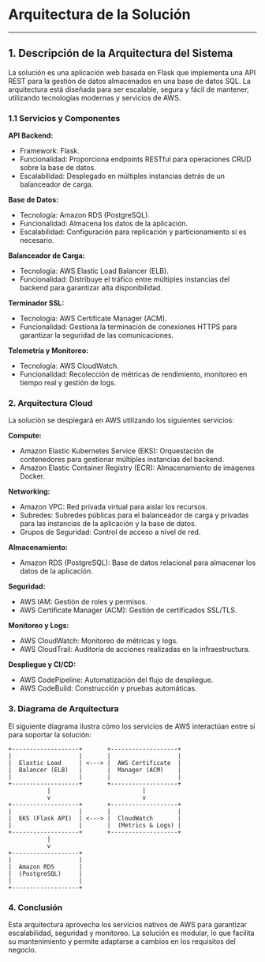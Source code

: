 # **Arquitectura de la Solución**

---

## **1. Descripción de la Arquitectura del Sistema**
La solución es una aplicación web basada en Flask que implementa una API REST para la gestión de datos almacenados en una base de datos SQL. La arquitectura está diseñada para ser escalable, segura y fácil de mantener, utilizando tecnologías modernas y servicios de AWS.

### **1.1 Servicios y Componentes**

**API Backend:**
 - Framework: Flask.
 - Funcionalidad: Proporciona endpoints RESTful para operaciones CRUD sobre la base de datos.
 - Escalabilidad: Desplegado en múltiples instancias detrás de un balanceador de carga.

**Base de Datos:**
 - Tecnología: Amazon RDS (PostgreSQL).
 - Funcionalidad: Almacena los datos de la aplicación.
 - Escalabilidad: Configuración para replicación y particionamiento si es necesario.

**Balanceador de Carga:**
 - Tecnología: AWS Elastic Load Balancer (ELB).
 - Funcionalidad: Distribuye el tráfico entre múltiples instancias del backend para garantizar alta disponibilidad.

**Terminador SSL:**
 - Tecnología: AWS Certificate Manager (ACM).
 - Funcionalidad: Gestiona la terminación de conexiones HTTPS para garantizar la seguridad de las comunicaciones.

**Telemetría y Monitoreo:**
 - Tecnología: AWS CloudWatch.
 - Funcionalidad: Recolección de métricas de rendimiento, monitoreo en tiempo real y gestión de logs.

### **2. Arquitectura Cloud**
La solución se desplegará en AWS utilizando los siguientes servicios:

**Compute:**
 - Amazon Elastic Kubernetes Service (EKS): Orquestación de contenedores para gestionar múltiples instancias del backend.
 - Amazon Elastic Container Registry (ECR): Almacenamiento de imágenes Docker.

**Networking:**
 - Amazon VPC: Red privada virtual para aislar los recursos.
 - Subredes: Subredes públicas para el balanceador de carga y privadas para las instancias de la aplicación y la base de datos.
 - Grupos de Seguridad: Control de acceso a nivel de red.

**Almacenamiento:**
 - Amazon RDS (PostgreSQL): Base de datos relacional para almacenar los datos de la aplicación.

**Seguridad:**
 - AWS IAM: Gestión de roles y permisos.
 - AWS Certificate Manager (ACM): Gestión de certificados SSL/TLS.

**Monitoreo y Logs:**
 - AWS CloudWatch: Monitoreo de métricas y logs.
 - AWS CloudTrail: Auditoría de acciones realizadas en la infraestructura.

**Despliegue y CI/CD:**
 - AWS CodePipeline: Automatización del flujo de despliegue.
 - AWS CodeBuild: Construcción y pruebas automáticas.

### **3. Diagrama de Arquitectura**
El siguiente diagrama ilustra cómo los servicios de AWS interactúan entre sí para soportar la solución:

```
+-------------------+       +-------------------+
|                   |       |                   |
|  Elastic Load     | <---> |  AWS Certificate  |
|  Balancer (ELB)   |       |  Manager (ACM)    |
|                   |       |                   |
+-------------------+       +-------------------+
           |                          |
           v                          v
+-------------------+       +-------------------+
|                   |       |                   |
|  EKS (Flask API)  | <---> |  CloudWatch       |
|                   |       |  (Metrics & Logs) |
+-------------------+       +-------------------+
           |
           v
+-------------------+
|                   |
|  Amazon RDS       |
|  (PostgreSQL)     |
|                   |
+-------------------+
```


### **4. Conclusión**
Esta arquitectura aprovecha los servicios nativos de AWS para garantizar escalabilidad, seguridad y monitoreo. La solución es modular, lo que facilita su mantenimiento y permite adaptarse a cambios en los requisitos del negocio.


